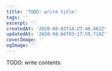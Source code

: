 ```yaml
---
title: 'TODO: write title'
tags: ''
excerpt: ''
createdAt: '2020-08-03T14:27:48.462Z'
updatedAt: '2020-08-04T03:17:59.710Z'
coverImage: ''
ogImage: ''
---
```

TODO: write contents.
